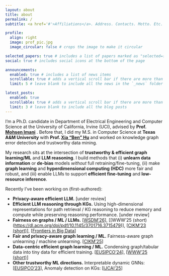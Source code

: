 ```yaml
---
layout: about
title: about
permalink: /
subtitle: <a href='#'>Affiliations</a>. Address. Contacts. Motto. Etc.

profile:
  align: right
  image: prof_pic.jpg
  image_circular: false # crops the image to make it circular

selected_papers: true # includes a list of papers marked as "selected={true}"
social: true # includes social icons at the bottom of the page

announcements:
  enabled: true # includes a list of news items
  scrollable: true # adds a vertical scroll bar if there are more than 3 news items
  limit: 5 # leave blank to include all the news in the `_news` folder

latest_posts:
  enabled: true
  scrollable: true # adds a vertical scroll bar if there are more than 3 new posts items
  limit: 3 # leave blank to include all the blog posts
---
```


I’m a Ph.D. candidate in Department of Electrical Engineering and Computer Science at the University of California, Irvine (UCI), advised by **Prof. [Mohsen Imani](http://www.mohsenimani.com/)** . Before that, I did my M.S. in Computer Science at **Texas A&M University** with **Prof. [Xia “Ben” Hu]([https://cs.rice.edu/~xh37/index.html])**  and worked on knowledge graph error detection and trustworthy data mining. 

My research sits at the intersection of **trustworthy & efficient graph learning/ML** and **LLM reasoning**. I build methods that (i) **unlearn data information** or **de-bias** models *without* full retraining/fine-tuning, (ii) make **graph learning** and **hyperdimensional computing (HDC)** more fair and robust, and (iii) enable LLMs to support **efficient fine-tuning** and **low-resource inference**.

Recently I’ve been working on (first-authored):

- **Privacy-aware efficient LLM.** [under review]
- **Efficient LLM reasoning through KGs.** Using high-dimensional representations for path retrieval / KG reasoning to reduce memory and compute while preserving reasoning performance. [under review]
- **Fairness on graphs / ML / LLMs.** [[WSDM’26](https://yezil3.github.io/)], [[WWW’25 (short)(https://dl.acm.org/doi/pdf/10.1145/3701716.3715479)], [[CIKM’23 (short)](https://dl.acm.org/doi/pdf/10.1145/3583780.3615176)], [[Frontiers in Big Data](https://www.frontiersin.org/journals/big-data/articles/10.3389/fdata.2024.1489306/full)]
- **Fair and privacy-aware graph learning / ML.** Fairness-aware graph unlearning / machine unlearning. [[CIKM’25](https://yezil3.github.io/)]
- **Data-centric efficient graph learning / ML.** Condensing graph/tabular data into tiny data for efficient training. [[EUSIPCO’24](https://ieeexplore.ieee.org/stamp/stamp.jsp?tp=&arnumber=10715024)], [[WWW’25 (short)](https://dl.acm.org/doi/pdf/10.1145/3701716.3715566)]
- **Other trustworthy ML directions.** Interpretable dynamic GNNs: [[EUSIPCO’23](https://ieeexplore.ieee.org/stamp/stamp.jsp?tp=&arnumber=10289852)], Anomaly detection on KGs: [[IJCAI’25](https://ijcai-preprints.s3.us-west-1.amazonaws.com/2025/8064.pdf)]
